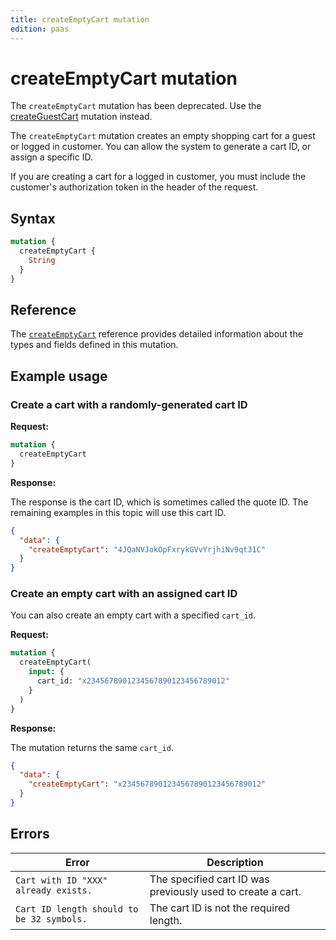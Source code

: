 ```yaml
---
title: createEmptyCart mutation
edition: paas
---
```


# createEmptyCart mutation

<InlineAlert variant="warning" slots="text" />

The `createEmptyCart` mutation has been deprecated. Use the [createGuestCart](create-guest-cart.md) mutation instead.

The `createEmptyCart` mutation creates an empty shopping cart for a guest or logged in customer. You can allow the system to generate a cart ID, or assign a specific ID.

If you are creating a cart for a logged in customer, you must include the customer's authorization token in the header of the request.

## Syntax

```graphql
mutation {
  createEmptyCart {
    String
  }
}
```

## Reference

The [`createEmptyCart`](https://developer.adobe.com/commerce/webapi/graphql-api/index.html#mutation-createEmptyCart) reference provides detailed information about the types and fields defined in this mutation.

## Example usage

### Create a cart with a randomly-generated cart ID

**Request:**

```graphql
mutation {
  createEmptyCart
}
```

**Response:**

The response is the cart ID, which is sometimes called the quote ID. The remaining examples in this topic will use this cart ID.

```json
{
  "data": {
    "createEmptyCart": "4JQaNVJokOpFxrykGVvYrjhiNv9qt31C"
  }
}
```

### Create an empty cart with an assigned cart ID

You can also create an empty cart with a specified `cart_id`.

**Request:**

```graphql
mutation {
  createEmptyCart(
    input: {
      cart_id: "x2345678901234567890123456789012"
    }
  )
}
```

**Response:**

The mutation returns the same `cart_id`.

```json
{
  "data": {
    "createEmptyCart": "x2345678901234567890123456789012"
  }
}
```

## Errors

Error | Description
--- | ---
`Cart with ID "XXX" already exists.` | The specified cart ID was previously used to create a cart.
`Cart ID length should to be 32 symbols.` | The cart ID is not the required length.
